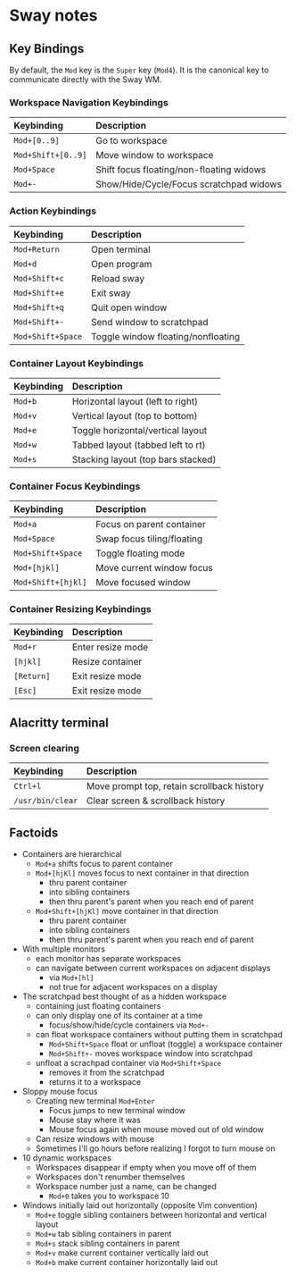 # Sway notes

## Key Bindings

By default, the `Mod` key is the `Super` key (`Mod4`).
It is the canonical key to communicate directly with the Sway WM.

### Workspace Navigation Keybindings

| Keybinding         | Description                              |
|:------------------ |:---------------------------------------- |
| `Mod+[0..9]`       | Go to workspace                          |
| `Mod+Shift+[0..9]` | Move window to workspace                 |
| `Mod+Space`        | Shift focus floating/non-floating widows |
| `Mod+-`            | Show/Hide/Cycle/Focus scratchpad widows  |

### Action Keybindings

| Keybinding        | Description                        |
|:----------------- |:---------------------------------- |
| `Mod+Return`      | Open terminal                      |
| `Mod+d`           | Open program                       |
| `Mod+Shift+c`     | Reload sway                        |
| `Mod+Shift+e`     | Exit sway                          |
| `Mod+Shift+q`     | Quit open window                   |
| `Mod+Shift+-`     | Send window to scratchpad          |
| `Mod+Shift+Space` | Toggle window floating/nonfloating |

### Container Layout Keybindings

| Keybinding | Description                        |
|:---------- |:---------------------------------- |
| `Mod+b`    | Horizontal layout (left to right)  |
| `Mod+v`    | Vertical layout (top to bottom)    |
| `Mod+e`    | Toggle horizontal/vertical layout  |
| `Mod+w`    | Tabbed layout (tabbed left to rt)  |
| `Mod+s`    | Stacking layout (top bars stacked) |

### Container Focus Keybindings

| Keybinding         | Description                |
|:------------------ |:-------------------------- |
| `Mod+a`            | Focus on parent container  |
| `Mod+Space`        | Swap focus tiling/floating |
| `Mod+Shift+Space`  | Toggle floating mode       |
| `Mod+[hjkl]`       | Move current window focus  |
| `Mod+Shift+[hjkl]` | Move focused window        |

### Container Resizing Keybindings

| Keybinding | Description       |
|:---------- |:----------------- |
| `Mod+r`    | Enter resize mode |
| `[hjkl]`   | Resize container  |
| `[Return]` | Exit resize mode  |
| `[Esc]`    | Exit resize mode  |

## Alacritty terminal

### Screen clearing

| Keybinding       | Description                                |
|:---------------- |:------------------------------------------ |
| `Ctrl+l`         | Move prompt top, retain scrollback history |
| `/usr/bin/clear` | Clear screen & scrollback history          |

## Factoids

* Containers are hierarchical
  * `Mod+a` shifts focus to parent container
  * `Mod+[hjKl]` moves focus to next container in that direction
    * thru parent container
    * into sibling containers
    * then thru parent's parent when you reach end of parent
  * `Mod+Shift+[hjKl]` move container in that direction
    * thru parent container
    * into sibling containers
    * then thru parent's parent when you reach end of parent
* With multiple monitors
  * each monitor has separate workspaces
  * can navigate between current workspaces on adjacent displays
    * via `Mod+[hl]`
    * not true for adjacent workspaces on a display
* The scratchpad best thought of as a hidden workspace
  * containing just floating containers
  * can only display one of its container at a time
    * focus/show/hide/cycle containers via `Mod+-`
  * can float workspace containers without putting them in scratchpad
    * `Mod+Shift+Space` float or unfloat (toggle) a workspace container
    * `Mod+Shift+-` moves workspace window into scratchpad
  * unfloat a scrachpad container via `Mod+Shift+Space`
    * removes it from the scratchpad
    * returns it to a workspace
* Sloppy mouse focus
  * Creating new terminal `Mod+Enter`
    * Focus jumps to new terminal window
    * Mouse stay where it was
    * Mouse focus again when mouse moved out of old window
  * Can resize windows with mouse
  * Sometimes I'll go hours before realizing I forgot to turn mouse on
* 10 dynamic workspaces
  * Workspaces disappear if empty when you move off of them
  * Workspaces don't renumber themselves
  * Workspace number just a name, can be changed
    * `Mod+0` takes you to workspace 10
* Windows initially laid out horizontally (opposite Vim convention)
  * `Mod+e` toggle sibling containers between horizontal and vertical layout
  * `Mod+w` tab sibling containers in parent
  * `Mod+s` stack sibling containers in parent
  * `Mod+v` make current container vertically laid out
  * `Mod+b` make current container horizontally laid out

